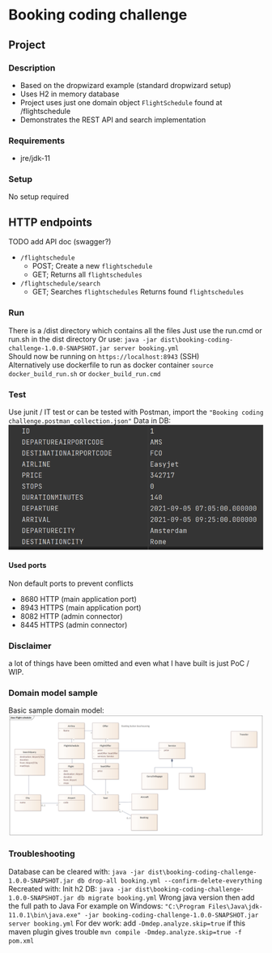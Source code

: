 # Booking coding challenge

## Project
### Description
- Based on the dropwizard example (standard dropwizard setup)
- Uses H2 in memory database
- Project uses just one domain object `FlightSchedule` found at /flightschedule
- Demonstrates the REST API and search implementation

### Requirements
- jre/jdk-11

### Setup
No setup required

## HTTP endpoints
TODO add API doc (swagger?)
- ```/flightschedule```
    - POST; Create a new `flightschedule`
    - GET; Returns all `flightschedules`
- ```/flightschedule/search```
    - GET; Searches `flightschedules` Returns found `flightschedules`

### Run
There is a /dist directory which contains all the files
Just use the run.cmd or run.sh in the dist directory
Or use: `java -jar dist\booking-coding-challenge-1.0.0-SNAPSHOT.jar server booking.yml`<br/>
Should now be running on `https://localhost:8943` (SSH) <br/>
Alternatively use dockerfile to run as docker container
`source docker_build_run.sh` or `docker_build_run.cmd`

### Test
Use junit / IT test or
can be tested with Postman, import the `"Booking coding challenge.postman_collection.json"`
Data in DB:<br/>
![](data.png)

#### Used ports
Non default ports to prevent conflicts
* 8680 HTTP  (main application port)
* 8943 HTTPS (main application port)
* 8082 HTTP  (admin connector)
* 8445 HTTPS (admin connector)

### Disclaimer
a lot of things have been omitted and even what I have built is just PoC / WIP.

### Domain model sample
Basic sample domain model:<br/>
![](Domain.png)

### Troubleshooting
Database can be cleared with:
`java -jar dist\booking-coding-challenge-1.0.0-SNAPSHOT.jar db drop-all booking.yml --confirm-delete-everything`
Recreated with:
Init h2 DB:
`java -jar dist\booking-coding-challenge-1.0.0-SNAPSHOT.jar db migrate booking.yml`
Wrong java version then add the full path to Java
For example on Windows: `"C:\Program Files\Java\jdk-11.0.1\bin\java.exe" -jar booking-coding-challenge-1.0.0-SNAPSHOT.jar server booking.yml`
For dev work: add `-Dmdep.analyze.skip=true` if this maven plugin gives trouble
`mvn compile -Dmdep.analyze.skip=true -f pom.xml`
